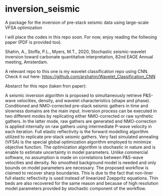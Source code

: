 # inversion_seismic

A package for the inversion of pre-stack seismic data using large-scale VFSA optimization 

I will place the codes in this repo soon. For now, enjoy reading the follwoing paper (PDF is provided too). 

Shahin, A., Stoffa, P.L., Myers, M.T., 2020, Stochastic seismic-wavelet inversion toward carbonate quantitative interpretation, 82nd EAGE Annual meeting, Amsterdam. 

A relevant repo to this one is my wavelet classification repo using CNN. Check it out here: https://github.com/arshahin/Wavelet_Classification_CNN

Abstarct for this repo (taken fron paper): 

A seismic inversion algorithm is proposed to simultaneously retrieve P&S-wave velocities, density, and wavelet characteristics (shape and phase). Conditioned and NMO-corrected pre-stack seismic gathers in time and slowness domains are the main input. Inversion process can be executed in two different modes by replicating either NMO-corrected or raw synthetic gathers. In the latter mode, raw gathers are generated and NMO-correction is applied internally on raw gathers using intermediate P-wave velocity in each iteration. Full elastic reflectivity is the forward modelling algorithm utilized to replicate pre-stack seismic gathers. Very fast simulated annealing (VFSA) is the special global optimization algorithm employed to minimize objective function. The optimization algorithm is stochastic in nature and is enable to estimate uncertainty in model parameters. Unlike commercial software, no assumption is made on correlations between P&S-wave velocities and density. No smoothed background model is needed and only bounds on model parameters are necessary. The proposed workflow is claimed to recover sharp boundaries. This is due to the fact that non-liner full elastic reflectivity is used instead of linearized Zoeppritz equations. Thin beds are also recovered for the same reason and because of high resolution model parameters provided by stochastic component of the workflow.
